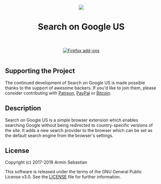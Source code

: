 <p align="center"><img src="https://i.imgur.com/g0HL1oh.png"></p>
<h1 align="center">Search on Google US</h1>

<p align="center">
  </br></br>
  <a href="https://addons.mozilla.org/en-US/firefox/addon/search-google-us/">
    <img src="https://i.imgur.com/dvof8rG.png" alt="Firefox add-ons"></a>
  </br></br>
</p>

## Supporting the Project

The continued development of Search on Google US is made possible
thanks to the support of awesome backers. If you'd like to join them,
please consider contributing with
[Patreon](https://armin.dev/go/patreon?pr=google-us&src=repo),
[PayPal](https://armin.dev/go/paypal?pr=google-us&src=repo) or
[Bitcoin](https://armin.dev/go/bitcoin?pr=google-us&src=repo).

## Description

Search on Google US is a simple browser extension which enables searching
Google without being redirected to country-specific versions of the site.
It adds a new search provider to the browser which can be set as the default
search engine from the browser's settings.

## License

Copyright (c) 2017-2019 Armin Sebastian

This software is released under the terms of the GNU General Public License v3.0.
See the [LICENSE](LICENSE) file for further information.
